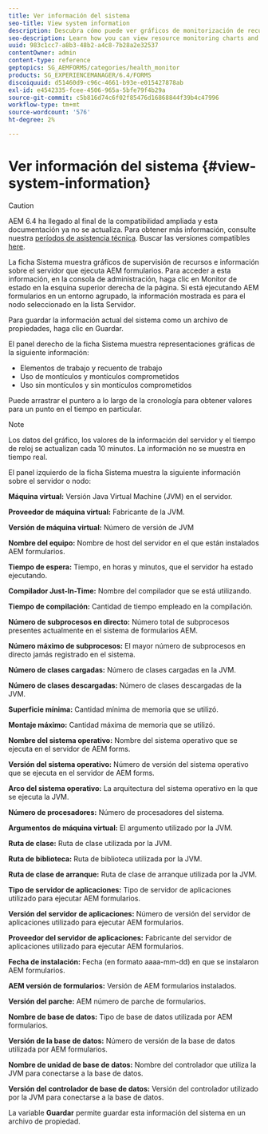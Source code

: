 ```yaml
---
title: Ver información del sistema
seo-title: View system information
description: Descubra cómo puede ver gráficos de monitorización de recursos e información sobre el servidor que ejecuta AEM formularios.
seo-description: Learn how you can view resource monitoring charts and information about the server that is running AEM forms.
uuid: 983c1cc7-a8b3-48b2-a4c8-7b28a2e32537
contentOwner: admin
content-type: reference
geptopics: SG_AEMFORMS/categories/health_monitor
products: SG_EXPERIENCEMANAGER/6.4/FORMS
discoiquuid: d51460d9-c96c-4661-b93e-e015427878ab
exl-id: e4542335-fcee-4506-965a-5bfe79f4b29a
source-git-commit: c5b816d74c6f02f85476d16868844f39b4c47996
workflow-type: tm+mt
source-wordcount: '576'
ht-degree: 2%

---
```


# Ver información del sistema {#view-system-information}

>[!CAUTION]
>
>AEM 6.4 ha llegado al final de la compatibilidad ampliada y esta documentación ya no se actualiza. Para obtener más información, consulte nuestra [períodos de asistencia técnica](https://helpx.adobe.com/es/support/programs/eol-matrix.html). Buscar las versiones compatibles [here](https://experienceleague.adobe.com/docs/).

La ficha Sistema muestra gráficos de supervisión de recursos e información sobre el servidor que ejecuta AEM formularios. Para acceder a esta información, en la consola de administración, haga clic en Monitor de estado en la esquina superior derecha de la página. Si está ejecutando AEM formularios en un entorno agrupado, la información mostrada es para el nodo seleccionado en la lista Servidor.

Para guardar la información actual del sistema como un archivo de propiedades, haga clic en Guardar.

El panel derecho de la ficha Sistema muestra representaciones gráficas de la siguiente información:

* Elementos de trabajo y recuento de trabajo
* Uso de montículos y montículos comprometidos
* Uso sin montículos y sin montículos comprometidos

Puede arrastrar el puntero a lo largo de la cronología para obtener valores para un punto en el tiempo en particular.

>[!NOTE]
>
>Los datos del gráfico, los valores de la información del servidor y el tiempo de reloj se actualizan cada 10 minutos. La información no se muestra en tiempo real.

El panel izquierdo de la ficha Sistema muestra la siguiente información sobre el servidor o nodo:

**Máquina virtual:** Versión Java Virtual Machine (JVM) en el servidor.

**Proveedor de máquina virtual:** Fabricante de la JVM.

**Versión de máquina virtual:** Número de versión de JVM

**Nombre del equipo:** Nombre de host del servidor en el que están instalados AEM formularios.

**Tiempo de espera:** Tiempo, en horas y minutos, que el servidor ha estado ejecutando.

**Compilador Just-In-Time:** Nombre del compilador que se está utilizando.

**Tiempo de compilación:** Cantidad de tiempo empleado en la compilación.

**Número de subprocesos en directo:** Número total de subprocesos presentes actualmente en el sistema de formularios AEM.

**Número máximo de subprocesos:** El mayor número de subprocesos en directo jamás registrado en el sistema.

**Número de clases cargadas:** Número de clases cargadas en la JVM.

**Número de clases descargadas:** Número de clases descargadas de la JVM.

**Superficie mínima:** Cantidad mínima de memoria que se utilizó.

**Montaje máximo:** Cantidad máxima de memoria que se utilizó.

**Nombre del sistema operativo:** Nombre del sistema operativo que se ejecuta en el servidor de AEM forms.

**Versión del sistema operativo:** Número de versión del sistema operativo que se ejecuta en el servidor de AEM forms.

**Arco del sistema operativo:** La arquitectura del sistema operativo en la que se ejecuta la JVM.

**Número de procesadores:** Número de procesadores del sistema.

**Argumentos de máquina virtual:** El argumento utilizado por la JVM.

**Ruta de clase:** Ruta de clase utilizada por la JVM.

**Ruta de biblioteca:** Ruta de biblioteca utilizada por la JVM.

**Ruta de clase de arranque:** Ruta de clase de arranque utilizada por la JVM.

**Tipo de servidor de aplicaciones:** Tipo de servidor de aplicaciones utilizado para ejecutar AEM formularios.

**Versión del servidor de aplicaciones:** Número de versión del servidor de aplicaciones utilizado para ejecutar AEM formularios.

**Proveedor del servidor de aplicaciones:** Fabricante del servidor de aplicaciones utilizado para ejecutar AEM formularios.

**Fecha de instalación:** Fecha (en formato aaaa-mm-dd) en que se instalaron AEM formularios.

**AEM versión de formularios:** Versión de AEM formularios instalados.

**Versión del parche:** AEM número de parche de formularios.

**Nombre de base de datos:** Tipo de base de datos utilizada por AEM formularios.

**Versión de la base de datos:** Número de versión de la base de datos utilizada por AEM formularios.

**Nombre de unidad de base de datos:** Nombre del controlador que utiliza la JVM para conectarse a la base de datos.

**Versión del controlador de base de datos:** Versión del controlador utilizado por la JVM para conectarse a la base de datos.

La variable **Guardar** permite guardar esta información del sistema en un archivo de propiedad.
